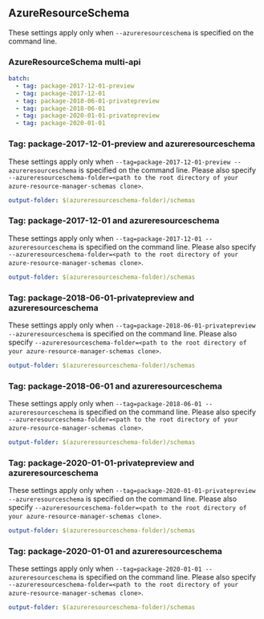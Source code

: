 ## AzureResourceSchema

These settings apply only when `--azureresourceschema` is specified on the command line.

### AzureResourceSchema multi-api

``` yaml $(azureresourceschema) && $(multiapi)
batch:
  - tag: package-2017-12-01-preview
  - tag: package-2017-12-01
  - tag: package-2018-06-01-privatepreview
  - tag: package-2018-06-01
  - tag: package-2020-01-01-privatepreview
  - tag: package-2020-01-01
```

### Tag: package-2017-12-01-preview and azureresourceschema

These settings apply only when `--tag=package-2017-12-01-preview --azureresourceschema` is specified on the command line.
Please also specify `--azureresourceschema-folder=<path to the root directory of your azure-resource-manager-schemas clone>`.

``` yaml $(tag) == 'package-2017-12-01-preview' && $(azureresourceschema)
output-folder: $(azureresourceschema-folder)/schemas
```

### Tag: package-2017-12-01 and azureresourceschema

These settings apply only when `--tag=package-2017-12-01 --azureresourceschema` is specified on the command line.
Please also specify `--azureresourceschema-folder=<path to the root directory of your azure-resource-manager-schemas clone>`.

``` yaml $(tag) == 'package-2017-12-01' && $(azureresourceschema)
output-folder: $(azureresourceschema-folder)/schemas
```

### Tag: package-2018-06-01-privatepreview and azureresourceschema

These settings apply only when `--tag=package-2018-06-01-privatepreview --azureresourceschema` is specified on the command line.
Please also specify `--azureresourceschema-folder=<path to the root directory of your azure-resource-manager-schemas clone>`.

``` yaml $(tag) == 'package-2018-06-01-privatepreview' && $(azureresourceschema)
output-folder: $(azureresourceschema-folder)/schemas
```

### Tag: package-2018-06-01 and azureresourceschema

These settings apply only when `--tag=package-2018-06-01 --azureresourceschema` is specified on the command line.
Please also specify `--azureresourceschema-folder=<path to the root directory of your azure-resource-manager-schemas clone>`.

``` yaml $(tag) == 'package-2018-06-01' && $(azureresourceschema)
output-folder: $(azureresourceschema-folder)/schemas
```

### Tag: package-2020-01-01-privatepreview and azureresourceschema

These settings apply only when `--tag=package-2020-01-01-privatepreview --azureresourceschema` is specified on the command line.
Please also specify `--azureresourceschema-folder=<path to the root directory of your azure-resource-manager-schemas clone>`.

``` yaml $(tag) == 'package-2020-01-01-privatepreview' && $(azureresourceschema)
output-folder: $(azureresourceschema-folder)/schemas
```

### Tag: package-2020-01-01 and azureresourceschema

These settings apply only when `--tag=package-2020-01-01 --azureresourceschema` is specified on the command line.
Please also specify `--azureresourceschema-folder=<path to the root directory of your azure-resource-manager-schemas clone>`.

``` yaml $(tag) == 'package-2020-01-01' && $(azureresourceschema)
output-folder: $(azureresourceschema-folder)/schemas
```

